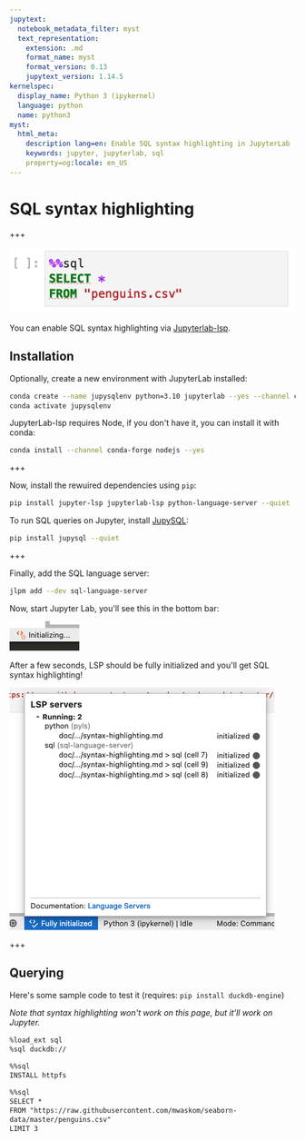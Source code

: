 ```yaml
---
jupytext:
  notebook_metadata_filter: myst
  text_representation:
    extension: .md
    format_name: myst
    format_version: 0.13
    jupytext_version: 1.14.5
kernelspec:
  display_name: Python 3 (ipykernel)
  language: python
  name: python3
myst:
  html_meta:
    description lang=en: Enable SQL syntax highlighting in JupyterLab
    keywords: jupyter, jupyterlab, sql
    property=og:locale: en_US
---
```


# SQL syntax highlighting

+++

![syntax](../static/syntax-highlighting-working.png)

You can enable SQL syntax highlighting via [Jupyterlab-lsp](https://github.com/jupyter-lsp/jupyterlab-lsp).

## Installation

Optionally, create a new environment with JupyterLab installed:

```sh
conda create --name jupysqlenv python=3.10 jupyterlab --yes --channel conda-forge
conda activate jupysqlenv
```

JupyterLab-lsp requires Node, if you don't have it, you can install it with conda:

```sh
conda install --channel conda-forge nodejs --yes
```

+++

Now, install the rewuired dependencies using `pip`:

```sh
pip install jupyter-lsp jupyterlab-lsp python-language-server --quiet
```

To run SQL queries on Jupyter, install [JupySQL](https://github.com/ploomber/jupysql):

```bash
pip install jupysql --quiet
```

+++

Finally, add the SQL language server:

```sh
jlpm add --dev sql-language-server
```

Now, start Jupyter Lab, you'll see this in the bottom bar:

![init](../static/syntax-highlighting-lsp-initializing.png)

After a few seconds, LSP should be fully initialized and you'll get SQL syntax highlighting!

![running](../static/syntax-highlighting-lsp-running.png)

+++

## Querying

Here's some sample code to test it (requires: `pip install duckdb-engine`)

*Note that syntax highlighting won't work on this page, but it'll work on Jupyter.*

```{code-cell} ipython3
%load_ext sql
%sql duckdb://
```

```{code-cell} ipython3
%%sql
INSTALL httpfs
```

```{code-cell} ipython3
%%sql 
SELECT *
FROM "https://raw.githubusercontent.com/mwaskom/seaborn-data/master/penguins.csv"
LIMIT 3
```
